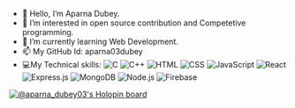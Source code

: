 - 👋 Hello, I’m Aparna Dubey.
- 👀 I’m interested in open source contribution and Competetive programming.
- 🌱 I’m currently learning Web Development.
- 📫 My GitHub Id: aparna03dubey
- :computer:My Technical skills:
![C](https://img.shields.io/badge/-C-A8B9CC?logo=c&logoColor=white&style=flat)
![C++](https://img.shields.io/badge/-C++-00599C?logo=c%2B%2B&logoColor=white&style=flat)
![HTML](https://img.shields.io/badge/-HTML-E34F26?logo=html5&logoColor=white&style=flat)
![CSS](https://img.shields.io/badge/-CSS-1572B6?logo=css3&logoColor=white&style=flat)
![JavaScript](https://img.shields.io/badge/-JavaScript-F7DF1E?logo=javascript&logoColor=white&style=flat)
![React](https://img.shields.io/badge/-React-61DAFB?logo=react&logoColor=white&style=flat)
![Express.js](https://img.shields.io/badge/-Express.js-000000?logo=express&logoColor=white&style=flat)
![MongoDB](https://img.shields.io/badge/-MongoDB-47A248?logo=mongodb&logoColor=white&style=flat)
![Node.js](https://img.shields.io/badge/-Node.js-339933?logo=node.js&logoColor=white&style=flat)
![Firebase](https://img.shields.io/badge/-Firebase-FFCA28?logo=firebase&logoColor=white&style=flat)





<!---
aparna03dubey/aparna03dubey is a ✨ special ✨ repository because its `README.md` (this file) appears on your GitHub profile.
You can click the Preview link to take a look at your changes.
This is the link to view your stats-----------
![Your GitHub Stats](https://github-readme-stats.vercel.app/api?username=aparna03dubey&show_icons=true&theme=radical)


![visitors](https://visitor-badge.glitch.me/badge?page_id=aparna03dubey.aparna03dubey)

--->
[![@aparna_dubey03's Holopin board](https://holopin.me/aparna_dubey03)](https://holopin.io/@aparna_dubey03)
